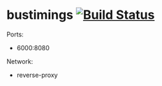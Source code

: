 
# bustimings [![Build Status](http://appventure.nushigh.edu.sg:8000/api/badges/appventure-nush/bustimings/status.svg)](http://appventure.nushigh.edu.sg:8000/appventure-nush/bustimings)

Ports:
* 6000:8080

Network:
* reverse-proxy
